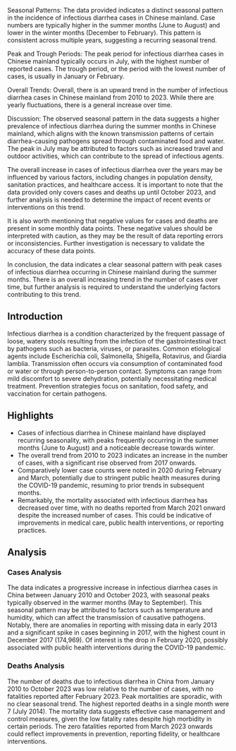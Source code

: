 Seasonal Patterns:
The data provided indicates a distinct seasonal pattern in the incidence of infectious diarrhea cases in Chinese mainland. Case numbers are typically higher in the summer months (June to August) and lower in the winter months (December to February). This pattern is consistent across multiple years, suggesting a recurring seasonal trend.

Peak and Trough Periods:
The peak period for infectious diarrhea cases in Chinese mainland typically occurs in July, with the highest number of reported cases. The trough period, or the period with the lowest number of cases, is usually in January or February.

Overall Trends:
Overall, there is an upward trend in the number of infectious diarrhea cases in Chinese mainland from 2010 to 2023. While there are yearly fluctuations, there is a general increase over time.

Discussion:
The observed seasonal pattern in the data suggests a higher prevalence of infectious diarrhea during the summer months in Chinese mainland, which aligns with the known transmission patterns of certain diarrhea-causing pathogens spread through contaminated food and water. The peak in July may be attributed to factors such as increased travel and outdoor activities, which can contribute to the spread of infectious agents.

The overall increase in cases of infectious diarrhea over the years may be influenced by various factors, including changes in population density, sanitation practices, and healthcare access. It is important to note that the data provided only covers cases and deaths up until October 2023, and further analysis is needed to determine the impact of recent events or interventions on this trend.

It is also worth mentioning that negative values for cases and deaths are present in some monthly data points. These negative values should be interpreted with caution, as they may be the result of data reporting errors or inconsistencies. Further investigation is necessary to validate the accuracy of these data points.

In conclusion, the data indicates a clear seasonal pattern with peak cases of infectious diarrhea occurring in Chinese mainland during the summer months. There is an overall increasing trend in the number of cases over time, but further analysis is required to understand the underlying factors contributing to this trend.

## Introduction

Infectious diarrhea is a condition characterized by the frequent passage of loose, watery stools resulting from the infection of the gastrointestinal tract by pathogens such as bacteria, viruses, or parasites. Common etiological agents include Escherichia coli, Salmonella, Shigella, Rotavirus, and Giardia lamblia. Transmission often occurs via consumption of contaminated food or water or through person-to-person contact. Symptoms can range from mild discomfort to severe dehydration, potentially necessitating medical treatment. Prevention strategies focus on sanitation, food safety, and vaccination for certain pathogens.

## Highlights

- Cases of infectious diarrhea in Chinese mainland have displayed recurring seasonality, with peaks frequently occurring in the summer months (June to August) and a noticeable decrease towards winter. <br/>
- The overall trend from 2010 to 2023 indicates an increase in the number of cases, with a significant rise observed from 2017 onwards. <br/>
- Comparatively lower case counts were noted in 2020 during February and March, potentially due to stringent public health measures during the COVID-19 pandemic, resuming to prior trends in subsequent months. <br/>
- Remarkably, the mortality associated with infectious diarrhea has decreased over time, with no deaths reported from March 2021 onward despite the increased number of cases. This could be indicative of improvements in medical care, public health interventions, or reporting practices. <br/>

## Analysis

### Cases Analysis

The data indicates a progressive increase in infectious diarrhea cases in China between January 2010 and October 2023, with seasonal peaks typically observed in the warmer months (May to September). This seasonal pattern may be attributed to factors such as temperature and humidity, which can affect the transmission of causative pathogens. Notably, there are anomalies in reporting with missing data in early 2013 and a significant spike in cases beginning in 2017, with the highest count in December 2017 (174,969). Of interest is the drop in February 2020, possibly associated with public health interventions during the COVID-19 pandemic.

### Deaths Analysis

The number of deaths due to infectious diarrhea in China from January 2010 to October 2023 was low relative to the number of cases, with no fatalities reported after February 2023. Peak mortalities are sporadic, with no clear seasonal trend. The highest reported deaths in a single month were 7 (July 2014). The mortality data suggests effective case management and control measures, given the low fatality rates despite high morbidity in certain periods. The zero fatalities reported from March 2023 onwards could reflect improvements in prevention, reporting fidelity, or healthcare interventions.
